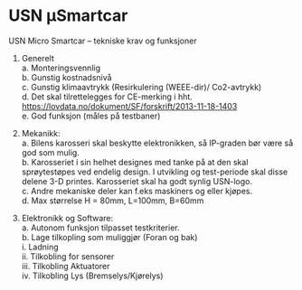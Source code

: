 # USN µSmartcar


USN Micro Smartcar – tekniske krav og funksjoner  <br>
1. Generelt <br>
a. Monteringsvennlig <br>
b. Gunstig kostnadsnivå <br>
c. Gunstig klimaavtrykk (Resirkulering (WEEE-dir)/ Co2-avtrykk) <br>
d. Det skal tilrettelegges for CE-merking i hht.  https://lovdata.no/dokument/SF/forskrift/2013-11-18-1403 <br>
e. God funksjon (måles på testbaner) <br>

2. Mekanikk: <br>
a. Bilens karosseri skal beskytte elektronikken, så IP-graden bør være så god som mulig. <br>
b. Karosseriet i sin helhet designes med tanke på at den skal sprøytestøpes ved endelig 
design. I utvikling og test-periode skal disse delene 3-D printes. Karosseriet skal ha
godt synlig USN-logo. <br>
c. Andre mekaniske deler kan f.eks maskiners og eller kjøpes.  <br>
d. Max størrelse H = 80mm, L=100mm, B=60mm <br>

3. Elektronikk og Software: <br>
a. Autonom funksjon tilpasset testkriterier.  <br>
b. Lage tilkopling som muliggjør (Foran og bak) <br>
i. Ladning <br>
ii. Tilkobling for sensorer  <br>
iii. Tilkobling Aktuatorer <br>
iv. Tilkobling Lys (Bremselys/Kjørelys) <br>
